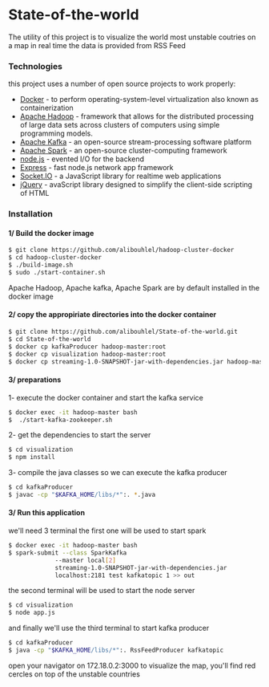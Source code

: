 # State-of-the-world
The utility of this project is to visualize the world most unstable coutries on a map in real time 
the data is provided from RSS Feed 
### Technologies

this project uses a number of open source projects to work properly:

* [Docker](https://www.docker.com/) - to perform operating-system-level virtualization also known as containerization
* [Apache Hadoop](http://hadoop.apache.org/) - framework that allows for the distributed processing of large data sets across clusters of computers using simple programming models.
* [Apache Kafka](https://kafka.apache.org/) - an open-source stream-processing software platform
* [Apache Spark](https://spark.apache.org/) - an open-source cluster-computing framework
* [node.js](https://nodejs.org) - evented I/O for the backend
* [Express](https://expressjs.com/) - fast node.js network app framework
* [Socket.IO](https://socket.io/) - a JavaScript library for realtime web applications
* [jQuery](http://jquery.com/) - avaScript library designed to simplify the client-side scripting of HTML 

### Installation

#### 1/ Build the docker image 

```sh
$ git clone https://github.com/alibouhlel/hadoop-cluster-docker
$ cd hadoop-cluster-docker
$ ./build-image.sh
$ sudo ./start-container.sh
```
Apache Hadoop, Apache kafka, Apache Spark are by default installed in the docker image

#### 2/ copy the appropiriate directories into the docker container

```sh
$ git clone https://github.com/alibouhlel/State-of-the-world.git
$ cd State-of-the-world
$ docker cp kafkaProducer hadoop-master:root
$ docker cp visualization hadoop-master:root
$ docker cp streaming-1.0-SNAPSHOT-jar-with-dependencies.jar hadoop-master:root
```

#### 3/ preparations
1- execute the docker container and start the kafka service
```sh
$ docker exec -it hadoop-master bash
$  ./start-kafka-zookeeper.sh
```
2- get the dependencies to start the server
```sh
$ cd visualization
$ npm install

```
3- compile the java classes so we can execute the kafka producer
```sh
$ cd kafkaProducer
$ javac -cp "$KAFKA_HOME/libs/*":. *.java
```
#### 3/ Run this application
we'll need 3 terminal
the first one will be used to start spark 

```sh
$ docker exec -it hadoop-master bash
$ spark-submit --class SparkKafka
             --master local[2]
             streaming-1.0-SNAPSHOT-jar-with-dependencies.jar
             localhost:2181 test kafkatopic 1 >> out
```
the second terminal will be used to start the node server
```sh
$ cd visualization
$ node app.js
```
and finally we'll use the third terminal to start kafka producer
```sh
$ cd kafkaProducer
$ java -cp "$KAFKA_HOME/libs/*":. RssFeedProducer kafkatopic
```
open your navigator on 172.18.0.2:3000 to visualize the map, you'll find red cercles on top of the unstable countries 







